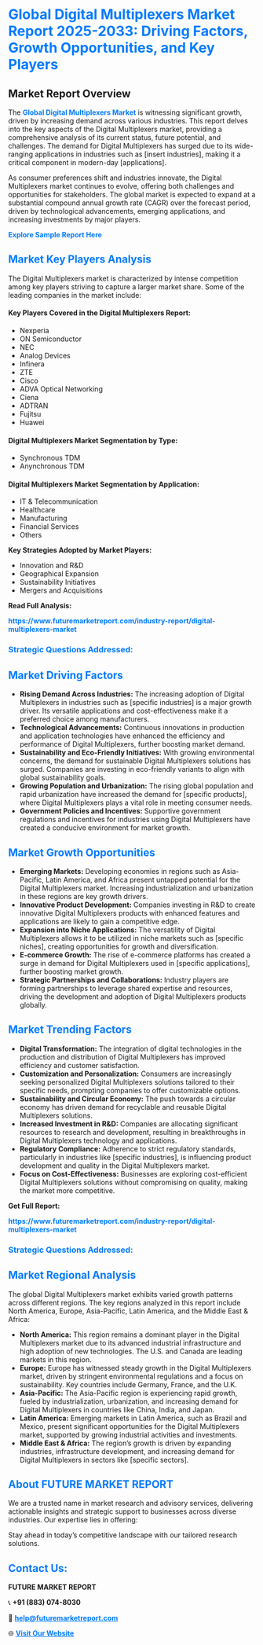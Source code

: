<h1 style="color: #007BFF;">Global Digital Multiplexers Market Report 2025-2033: Driving Factors, Growth Opportunities, and Key Players</h1>

<section id="overview">
<h2>Market Report Overview</h2>
<p>The <a href="https://www.futuremarketreport.com/industry-report/digital-multiplexers-market" style="color: #007BFF; text-decoration: none;"><strong>Global Digital Multiplexers Market</strong></a> is witnessing significant growth, driven by increasing demand across various industries. This report delves into the key aspects of the Digital Multiplexers market, providing a comprehensive analysis of its current status, future potential, and challenges. The demand for Digital Multiplexers has surged due to its wide-ranging applications in industries such as [insert industries], making it a critical component in modern-day [applications].</p>
<p>As consumer preferences shift and industries innovate, the Digital Multiplexers market continues to evolve, offering both challenges and opportunities for stakeholders. The global market is expected to expand at a substantial compound annual growth rate (CAGR) over the forecast period, driven by technological advancements, emerging applications, and increasing investments by major players.</p>
</section>

<section id="overview">
<p><a href="https://www.futuremarketreport.com/request-sample/reportId=60962" style="color: #007BFF; text-decoration: none;"><strong>Explore Sample Report Here</strong></a></p>
</section>

<section id="key-players">
<h2 style="color: #007BFF;">Market Key Players Analysis</h2>
<p>The Digital Multiplexers market is characterized by intense competition among key players striving to capture a larger market share. Some of the leading companies in the market include:</p>
<h4>Key Players Covered in the Digital Multiplexers Report:</h4>
<ul><li>Nexperia</li><li>ON Semiconductor</li><li>NEC</li><li>Analog Devices</li><li>Infinera</li><li>ZTE</li><li>Cisco</li><li>ADVA Optical Networking</li><li>Ciena</li><li>ADTRAN</li><li>Fujitsu</li><li>Huawei</li></ul>
<h4>Digital Multiplexers Market Segmentation by Type:</h4>
<ul><li>Synchronous TDM</li><li>Anynchronous TDM</li></ul>

<h4>Digital Multiplexers Market Segmentation by Application:</h4>
<ul><li>IT &amp; Telecommunication</li><li>Healthcare</li><li>Manufacturing</li><li>Financial Services</li><li>Others</li></ul>
<p><strong>Key Strategies Adopted by Market Players:</strong></p>
<ul>
<li>Innovation and R&D</li>
<li>Geographical Expansion</li>
<li>Sustainability Initiatives</li>
<li>Mergers and Acquisitions</li>
</ul>
</section>

<section>
<p><strong>Read Full Analysis: </strong></p><a href="https://www.futuremarketreport.com/industry-report/digital-multiplexers-market" style="color: #007BFF; text-decoration: none;"><strong>https://www.futuremarketreport.com/industry-report/digital-multiplexers-market</strong></a>
<h3 style="color: #007BFF;">Strategic Questions Addressed:</h3>
</section>

<section id="driving-factors">
<h2 style="color: #007BFF;">Market Driving Factors</h2>
<ul>
<li><strong>Rising Demand Across Industries:</strong> The increasing adoption of Digital Multiplexers in industries such as [specific industries] is a major growth driver. Its versatile applications and cost-effectiveness make it a preferred choice among manufacturers.</li>
<li><strong>Technological Advancements:</strong> Continuous innovations in production and application technologies have enhanced the efficiency and performance of Digital Multiplexers, further boosting market demand.</li>
<li><strong>Sustainability and Eco-Friendly Initiatives:</strong> With growing environmental concerns, the demand for sustainable Digital Multiplexers solutions has surged. Companies are investing in eco-friendly variants to align with global sustainability goals.</li>
<li><strong>Growing Population and Urbanization:</strong> The rising global population and rapid urbanization have increased the demand for [specific products], where Digital Multiplexers plays a vital role in meeting consumer needs.</li>
<li><strong>Government Policies and Incentives:</strong> Supportive government regulations and incentives for industries using Digital Multiplexers have created a conducive environment for market growth.</li>
</ul>
</section>

<section id="growth-opportunities">
<h2 style="color: #007BFF;">Market Growth Opportunities</h2>
<ul>
<li><strong>Emerging Markets:</strong> Developing economies in regions such as Asia-Pacific, Latin America, and Africa present untapped potential for the Digital Multiplexers market. Increasing industrialization and urbanization in these regions are key growth drivers.</li>
<li><strong>Innovative Product Development:</strong> Companies investing in R&D to create innovative Digital Multiplexers products with enhanced features and applications are likely to gain a competitive edge.</li>
<li><strong>Expansion into Niche Applications:</strong> The versatility of Digital Multiplexers allows it to be utilized in niche markets such as [specific niches], creating opportunities for growth and diversification.</li>
<li><strong>E-commerce Growth:</strong> The rise of e-commerce platforms has created a surge in demand for Digital Multiplexers used in [specific applications], further boosting market growth.</li>
<li><strong>Strategic Partnerships and Collaborations:</strong> Industry players are forming partnerships to leverage shared expertise and resources, driving the development and adoption of Digital Multiplexers products globally.</li>
</ul>
</section>

<section id="trending-factors">
<h2 style="color: #007BFF;">Market Trending Factors</h2>
<ul>
<li><strong>Digital Transformation:</strong> The integration of digital technologies in the production and distribution of Digital Multiplexers has improved efficiency and customer satisfaction.</li>
<li><strong>Customization and Personalization:</strong> Consumers are increasingly seeking personalized Digital Multiplexers solutions tailored to their specific needs, prompting companies to offer customizable options.</li>
<li><strong>Sustainability and Circular Economy:</strong> The push towards a circular economy has driven demand for recyclable and reusable Digital Multiplexers solutions.</li>
<li><strong>Increased Investment in R&D:</strong> Companies are allocating significant resources to research and development, resulting in breakthroughs in Digital Multiplexers technology and applications.</li>
<li><strong>Regulatory Compliance:</strong> Adherence to strict regulatory standards, particularly in industries like [specific industries], is influencing product development and quality in the Digital Multiplexers market.</li>
<li><strong>Focus on Cost-Effectiveness:</strong> Businesses are exploring cost-efficient Digital Multiplexers solutions without compromising on quality, making the market more competitive.</li>
</ul>
</section>

<section>
<p><strong>Get Full Report: </strong></p><a href="https://www.futuremarketreport.com/industry-report/digital-multiplexers-market" style="color: #007BFF; text-decoration: none;"><strong>https://www.futuremarketreport.com/industry-report/digital-multiplexers-market</strong></a>
<h3 style="color: #007BFF;">Strategic Questions Addressed:</h3>
</section>


<section id="regional-analysis">
<h2 style="color: #007BFF;">Market Regional Analysis</h2>
<p>The global Digital Multiplexers market exhibits varied growth patterns across different regions. The key regions analyzed in this report include North America, Europe, Asia-Pacific, Latin America, and the Middle East & Africa:</p>
<ul>
<li><strong>North America:</strong> This region remains a dominant player in the Digital Multiplexers market due to its advanced industrial infrastructure and high adoption of new technologies. The U.S. and Canada are leading markets in this region.</li>
<li><strong>Europe:</strong> Europe has witnessed steady growth in the Digital Multiplexers market, driven by stringent environmental regulations and a focus on sustainability. Key countries include Germany, France, and the U.K.</li>
<li><strong>Asia-Pacific:</strong> The Asia-Pacific region is experiencing rapid growth, fueled by industrialization, urbanization, and increasing demand for Digital Multiplexers in countries like China, India, and Japan.</li>
<li><strong>Latin America:</strong> Emerging markets in Latin America, such as Brazil and Mexico, present significant opportunities for the Digital Multiplexers market, supported by growing industrial activities and investments.</li>
<li><strong>Middle East & Africa:</strong> The region’s growth is driven by expanding industries, infrastructure development, and increasing demand for Digital Multiplexers in sectors like [specific sectors].</li>
</ul>
</section>

<footer>
<h2 style="color: #007BFF;">About FUTURE MARKET REPORT</h2>
<p>We are a trusted name in market research and advisory services, delivering actionable insights and strategic support to businesses across diverse industries. Our expertise lies in offering:</p>

<p>Stay ahead in today’s competitive landscape with our tailored research solutions.</p>

<h2 style="color: #007BFF;">Contact Us:</h2>
<p><strong>FUTURE MARKET REPORT</strong></p>
<p>📞 <strong>+91 (883) 074-8030</strong></p>
<p>📧 <strong><a href="mailto:help@futuremarketreport.com" style="color: #007BFF;">help@futuremarketreport.com</a></strong></p>
<p>🌐 <strong><a href="https://www.futuremarketreport.com/" style="color: #007BFF;">Visit Our Website</a></strong></p>
</footer>